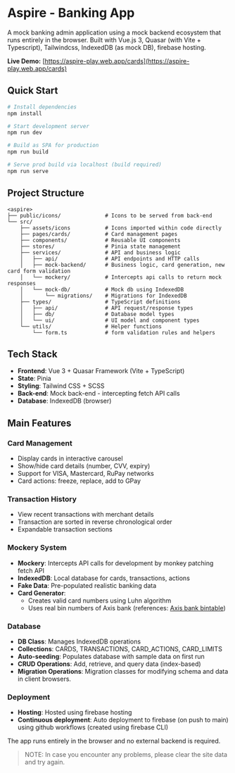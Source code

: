 # Aspire - Banking App

A mock banking admin application using a mock backend ecosystem that runs entirely in the browser. Built with Vue.js 3, Quasar (with Vite + Typescript), Tailwindcss, IndexedDB (as mock DB), firebase hosting.

**Live Demo:** [https://aspire-play.web.app/cards](https://aspire-play.web.app/cards)

## Quick Start

```bash
# Install dependencies
npm install

# Start development server
npm run dev

# Build as SPA for production
npm run build

# Serve prod build via localhost (build required)
npm run serve
```

## Project Structure

```
<aspire>
├── public/icons/              # Icons to be served from back-end
└── src/
    ├── assets/icons           # Icons imported within code directly
    ├── pages/cards/           # Card management pages
    ├── components/            # Reusable UI components
    ├── stores/                # Pinia state management
    ├── services/              # API and business logic
    │   ├── api/               # API endpoints and HTTP calls
    │   ├── mock-backend/      # Business logic, card generation, new card form validation
    │   └── mockery/           # Intercepts api calls to return mock responses
    │   └── mock-db/           # Mock db using IndexedDB
    │       └── migrations/    # Migrations for IndexedDB
    ├── types/                 # TypeScript definitions
    │   ├── api/               # API request/response types
    │   ├── db/                # Database model types
    │   └── ui/                # UI model and component types
    └── utils/                 # Helper functions
        └── form.ts            # form validation rules and helpers
```

## Tech Stack

- **Frontend**: Vue 3 + Quasar Framework (Vite + TypeScript)
- **State**: Pinia
- **Styling**: Tailwind CSS + SCSS
- **Back-end**: Mock back-end - intercepting fetch API calls
- **Database**: IndexedDB (browser)

## Main Features

### Card Management

- Display cards in interactive carousel
- Show/hide card details (number, CVV, expiry)
- Support for VISA, Mastercard, RuPay networks
- Card actions: freeze, replace, add to GPay

### Transaction History

- View recent transactions with merchant details
- Transaction are sorted in reverse chronological order
- Expandable transaction sections

### Mockery System

- **Mockery**: Intercepts API calls for development by monkey patching fetch API
- **IndexedDB**: Local database for cards, transactions, actions
- **Fake Data**: Pre-populated realistic banking data
- **Card Generator**:
  - Creates valid card numbers using Luhn algorithm
  - Uses real bin numbers of Axis bank (references: [Axis bank bintable](https://bintable.com/issuer/in/AXIS-BANK,-LTD.))

### Database

- **DB Class**: Manages IndexedDB operations
- **Collections**: CARDS, TRANSACTIONS, CARD_ACTIONS, CARD_LIMITS
- **Auto-seeding**: Populates database with sample data on first run
- **CRUD Operations**: Add, retrieve, and query data (index-based)
- **Migration Operations**: Migration classes for modifying schema and data in client browsers.

### Deployment

- **Hosting**: Hosted using firebase hosting
- **Continuous deployment**: Auto deployment to firebase (on push to main) using github workflows (created using firebase CLI)

The app runs entirely in the browser and no external backend is required.

> NOTE: In case you encounter any problems, please clear the site data and try again.
